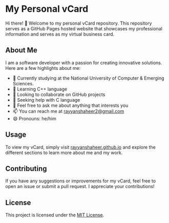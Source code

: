 # My Personal vCard

Hi there! 👋 Welcome to my personal vCard repository. This repository serves as a GitHub Pages hosted website that showcases my professional information and serves as my virtual business card.

## About Me

I am a software developer with a passion for creating innovative solutions. Here are a few highlights about me:

- 🔭 Currently studying at the National University of Computer & Emerging Sciences.
- 🌱 Learning C++ language
- 👯 Looking to collaborate on GitHub projects
- 🤔 Seeking help with C language
- 💬 Feel free to ask me about anything that interests you
- 📫 You can reach me at rayyanshaheer2@gmail.com
- 😄 Pronouns: he/him

## Usage

To view my vCard, simply visit [rayyanshaheer.github.io](https://rayyanshaheer.github.io) and explore the different sections to learn more about me and my work.

## Contributing

If you have any suggestions or improvements for my vCard, feel free to open an issue or submit a pull request. I appreciate your contributions!

## License

This project is licensed under the [MIT License](LICENSE).

